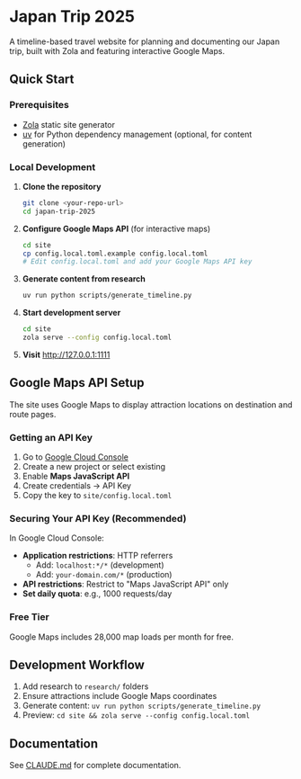 # Japan Trip 2025

A timeline-based travel website for planning and documenting our Japan trip, built with Zola and featuring interactive Google Maps.

## Quick Start

### Prerequisites
- [Zola](https://www.getzola.org/documentation/getting-started/installation/) static site generator
- [uv](https://docs.astral.sh/uv/) for Python dependency management (optional, for content generation)

### Local Development

1. **Clone the repository**
   ```bash
   git clone <your-repo-url>
   cd japan-trip-2025
   ```

2. **Configure Google Maps API** (for interactive maps)
   ```bash
   cd site
   cp config.local.toml.example config.local.toml
   # Edit config.local.toml and add your Google Maps API key
   ```

3. **Generate content from research**
   ```bash
   uv run python scripts/generate_timeline.py
   ```

4. **Start development server**
   ```bash
   cd site
   zola serve --config config.local.toml
   ```

5. **Visit** http://127.0.0.1:1111

## Google Maps API Setup

The site uses Google Maps to display attraction locations on destination and route pages.

### Getting an API Key

1. Go to [Google Cloud Console](https://console.cloud.google.com/google/maps-apis)
2. Create a new project or select existing
3. Enable **Maps JavaScript API**
4. Create credentials → API Key
5. Copy the key to `site/config.local.toml`

### Securing Your API Key (Recommended)

In Google Cloud Console:
- **Application restrictions**: HTTP referrers
  - Add: `localhost:*/*` (development)
  - Add: `your-domain.com/*` (production)
- **API restrictions**: Restrict to "Maps JavaScript API" only
- **Set daily quota**: e.g., 1000 requests/day

### Free Tier
Google Maps includes 28,000 map loads per month for free.

## Development Workflow

1. Add research to `research/` folders
2. Ensure attractions include Google Maps coordinates
3. Generate content: `uv run python scripts/generate_timeline.py`
4. Preview: `cd site && zola serve --config config.local.toml`

## Documentation

See [CLAUDE.md](./CLAUDE.md) for complete documentation.
